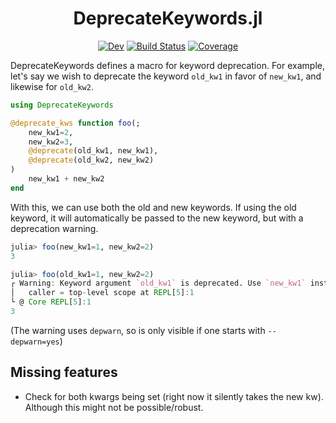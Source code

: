 <div align="center">

# DeprecateKeywords.jl

[![Dev](https://img.shields.io/badge/docs-dev-blue.svg)](https://astroautomata.com/DeprecateKeywords.jl/dev/)
[![Build Status](https://github.com/MilesCranmer/DeprecateKeywords.jl/actions/workflows/CI.yml/badge.svg?branch=master)](https://github.com/MilesCranmer/DeprecateKeywords.jl/actions/workflows/CI.yml?query=branch%3Amaster)
[![Coverage](https://coveralls.io/repos/github/MilesCranmer/DeprecateKeywords.jl/badge.svg?branch=master)](https://coveralls.io/github/MilesCranmer/DeprecateKeywords.jl?branch=master)

</div>
  
DeprecateKeywords defines a macro for keyword deprecation. For example,
let's say we wish to deprecate the keyword `old_kw1` in favor of `new_kw1`, and
likewise for `old_kw2`.

```julia
using DeprecateKeywords

@deprecate_kws function foo(;
    new_kw1=2,
    new_kw2=3,
    @deprecate(old_kw1, new_kw1),
    @deprecate(old_kw2, new_kw2)
)
    new_kw1 + new_kw2
end
```

With this, we can use both the old and new keywords.
If using the old keyword, it will automatically be passed to the new keyword, but with a deprecation warning.

```julia
julia> foo(new_kw1=1, new_kw2=2)
3

julia> foo(old_kw1=1, new_kw2=2)
┌ Warning: Keyword argument `old_kw1` is deprecated. Use `new_kw1` instead.
│   caller = top-level scope at REPL[5]:1
└ @ Core REPL[5]:1
3
```

(The warning uses `depwarn`, so is only visible if one starts with `--depwarn=yes`)


## Missing features

- Check for both kwargs being set (right now it silently takes the new kw). Although this might not be possible/robust.
